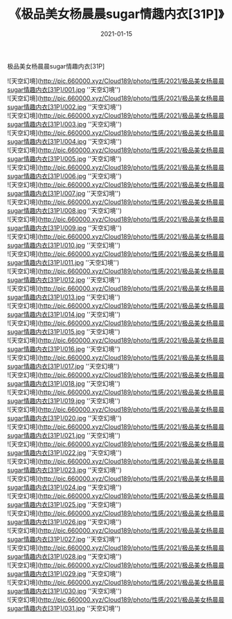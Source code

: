 ﻿---
layout: post
title:  《极品美女杨晨晨sugar情趣内衣[31P]》
date:   2021-01-15
img: http://pic.660000.xyz/Cloud189/photo/性感/2021/极品美女杨晨晨sugar情趣内衣[31P]/000.jpg
categories: [美女, 性感, 泳衣]
---

极品美女杨晨晨sugar情趣内衣[31P]



![天空幻境](http://pic.660000.xyz/Cloud189/photo/性感/2021/极品美女杨晨晨sugar情趣内衣[31P]/001.jpg ''天空幻境'') <br>
![天空幻境](http://pic.660000.xyz/Cloud189/photo/性感/2021/极品美女杨晨晨sugar情趣内衣[31P]/002.jpg ''天空幻境'') <br>
![天空幻境](http://pic.660000.xyz/Cloud189/photo/性感/2021/极品美女杨晨晨sugar情趣内衣[31P]/003.jpg ''天空幻境'') <br>
![天空幻境](http://pic.660000.xyz/Cloud189/photo/性感/2021/极品美女杨晨晨sugar情趣内衣[31P]/004.jpg ''天空幻境'') <br>
![天空幻境](http://pic.660000.xyz/Cloud189/photo/性感/2021/极品美女杨晨晨sugar情趣内衣[31P]/005.jpg ''天空幻境'') <br>
![天空幻境](http://pic.660000.xyz/Cloud189/photo/性感/2021/极品美女杨晨晨sugar情趣内衣[31P]/006.jpg ''天空幻境'') <br>
![天空幻境](http://pic.660000.xyz/Cloud189/photo/性感/2021/极品美女杨晨晨sugar情趣内衣[31P]/007.jpg ''天空幻境'') <br>
![天空幻境](http://pic.660000.xyz/Cloud189/photo/性感/2021/极品美女杨晨晨sugar情趣内衣[31P]/008.jpg ''天空幻境'') <br>
![天空幻境](http://pic.660000.xyz/Cloud189/photo/性感/2021/极品美女杨晨晨sugar情趣内衣[31P]/009.jpg ''天空幻境'') <br>
![天空幻境](http://pic.660000.xyz/Cloud189/photo/性感/2021/极品美女杨晨晨sugar情趣内衣[31P]/010.jpg ''天空幻境'') <br>
![天空幻境](http://pic.660000.xyz/Cloud189/photo/性感/2021/极品美女杨晨晨sugar情趣内衣[31P]/011.jpg ''天空幻境'') <br>
![天空幻境](http://pic.660000.xyz/Cloud189/photo/性感/2021/极品美女杨晨晨sugar情趣内衣[31P]/012.jpg ''天空幻境'') <br>
![天空幻境](http://pic.660000.xyz/Cloud189/photo/性感/2021/极品美女杨晨晨sugar情趣内衣[31P]/013.jpg ''天空幻境'') <br>
![天空幻境](http://pic.660000.xyz/Cloud189/photo/性感/2021/极品美女杨晨晨sugar情趣内衣[31P]/014.jpg ''天空幻境'') <br>
![天空幻境](http://pic.660000.xyz/Cloud189/photo/性感/2021/极品美女杨晨晨sugar情趣内衣[31P]/015.jpg ''天空幻境'') <br>
![天空幻境](http://pic.660000.xyz/Cloud189/photo/性感/2021/极品美女杨晨晨sugar情趣内衣[31P]/016.jpg ''天空幻境'') <br>
![天空幻境](http://pic.660000.xyz/Cloud189/photo/性感/2021/极品美女杨晨晨sugar情趣内衣[31P]/017.jpg ''天空幻境'') <br>
![天空幻境](http://pic.660000.xyz/Cloud189/photo/性感/2021/极品美女杨晨晨sugar情趣内衣[31P]/018.jpg ''天空幻境'') <br>
![天空幻境](http://pic.660000.xyz/Cloud189/photo/性感/2021/极品美女杨晨晨sugar情趣内衣[31P]/019.jpg ''天空幻境'') <br>
![天空幻境](http://pic.660000.xyz/Cloud189/photo/性感/2021/极品美女杨晨晨sugar情趣内衣[31P]/020.jpg ''天空幻境'') <br>
![天空幻境](http://pic.660000.xyz/Cloud189/photo/性感/2021/极品美女杨晨晨sugar情趣内衣[31P]/021.jpg ''天空幻境'') <br>
![天空幻境](http://pic.660000.xyz/Cloud189/photo/性感/2021/极品美女杨晨晨sugar情趣内衣[31P]/022.jpg ''天空幻境'') <br>
![天空幻境](http://pic.660000.xyz/Cloud189/photo/性感/2021/极品美女杨晨晨sugar情趣内衣[31P]/023.jpg ''天空幻境'') <br>
![天空幻境](http://pic.660000.xyz/Cloud189/photo/性感/2021/极品美女杨晨晨sugar情趣内衣[31P]/024.jpg ''天空幻境'') <br>
![天空幻境](http://pic.660000.xyz/Cloud189/photo/性感/2021/极品美女杨晨晨sugar情趣内衣[31P]/025.jpg ''天空幻境'') <br>
![天空幻境](http://pic.660000.xyz/Cloud189/photo/性感/2021/极品美女杨晨晨sugar情趣内衣[31P]/026.jpg ''天空幻境'') <br>
![天空幻境](http://pic.660000.xyz/Cloud189/photo/性感/2021/极品美女杨晨晨sugar情趣内衣[31P]/027.jpg ''天空幻境'') <br>
![天空幻境](http://pic.660000.xyz/Cloud189/photo/性感/2021/极品美女杨晨晨sugar情趣内衣[31P]/028.jpg ''天空幻境'') <br>
![天空幻境](http://pic.660000.xyz/Cloud189/photo/性感/2021/极品美女杨晨晨sugar情趣内衣[31P]/029.jpg ''天空幻境'') <br>
![天空幻境](http://pic.660000.xyz/Cloud189/photo/性感/2021/极品美女杨晨晨sugar情趣内衣[31P]/030.jpg ''天空幻境'') <br>
![天空幻境](http://pic.660000.xyz/Cloud189/photo/性感/2021/极品美女杨晨晨sugar情趣内衣[31P]/031.jpg ''天空幻境'') <br>